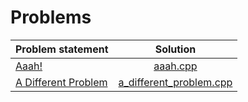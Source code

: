 # Problems

|    Problem statement    |          Solution           |
|:------------------------|:---------------------------:|
| [Aaah!][]               | [aaah.cpp][]                |
| [A Different Problem][] | [a_different_problem.cpp][] |

[Aaah!]:               https://open.kattis.com/problems/aaah
[A Different Problem]: https://open.kattis.com/problems/different

[aaah.cpp]:                aaah.cpp
[a_different_problem.cpp]: a_different_problem.cpp
